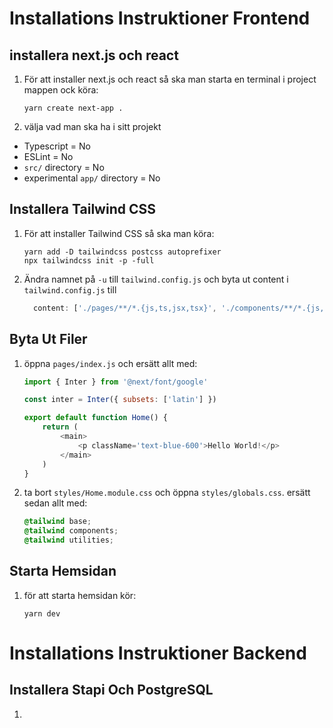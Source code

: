 # Installations Instruktioner Frontend
## installera next.js och react
1. För att installer next.js och react så ska man starta en terminal i project mappen ock köra:
    ```
    yarn create next-app .
    ```
2. välja vad man ska ha i sitt projekt
- Typescript = No
- ESLint = No
- `src/` directory = No
- experimental `app/` directory = No

## Installera Tailwind CSS
1. För att installer Tailwind CSS så ska man köra:
    ```
    yarn add -D tailwindcss postcss autoprefixer
    npx tailwindcss init -p -full
    ```
2. Ändra namnet på `-u` till `tailwind.config.js` och byta ut content i `tailwind.config.js` till
    ```js
      content: ['./pages/**/*.{js,ts,jsx,tsx}', './components/**/*.{js,ts,jsx,tsx}'],
    ```
## Byta Ut Filer
1. öppna `pages/index.js` och ersätt allt med:
    ```js
    import { Inter } from '@next/font/google'

    const inter = Inter({ subsets: ['latin'] })

    export default function Home() {
        return (
            <main>
                <p className='text-blue-600'>Hello World!</p>
            </main>
        )
    }
    ```
2. ta bort `styles/Home.module.css` och öppna `styles/globals.css`. ersätt sedan allt med:
    ```css
    @tailwind base;
    @tailwind components;
    @tailwind utilities;
    ```
## Starta Hemsidan
1. för att starta hemsidan kör:
    ```
    yarn dev
    ```

# Installations Instruktioner Backend
## Installera Stapi Och PostgreSQL
1. 